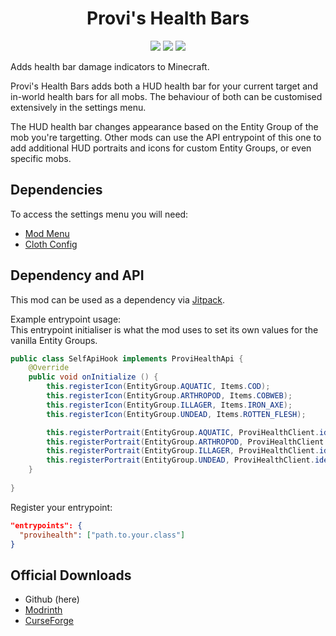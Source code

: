 <div align="center">

# Provi's Health Bars
[![](https://img.shields.io/jitpack/version/com.github.Provismet/ProviHealth?style=flat-square&logo=jitpack&color=F6F6F6)](https://jitpack.io/#Provismet/ProviHealth) [![](https://img.shields.io/modrinth/dt/4wDQsby8?style=flat-square&logo=modrinth&color=F6F6F6)](https://modrinth.com/mod/provis-health-bars) [![](https://img.shields.io/curseforge/dt/945133?style=flat-square&logo=curseforge&color=F6F6F6)](https://www.curseforge.com/minecraft/mc-mods/provihealth)

</div>

Adds health bar damage indicators to Minecraft.  

Provi's Health Bars adds both a HUD health bar for your current target and in-world health bars for all mobs. The behaviour of both can be customised extensively in the settings menu.

The HUD health bar changes appearance based on the Entity Group of the mob you're targetting. Other mods can use the API entrypoint of this one to add additional HUD portraits and icons for custom Entity Groups, or even specific mobs.

## Dependencies
To access the settings menu you will need:
- [Mod Menu](https://github.com/TerraformersMC/ModMenu)
- [Cloth Config](https://github.com/shedaniel/cloth-config)

## Dependency and API
This mod can be used as a dependency via [Jitpack](https://jitpack.io/#Provismet/ProviHealth).

Example entrypoint usage:  
This entrypoint initialiser is what the mod uses to set its own values for the vanilla Entity Groups.
```java
public class SelfApiHook implements ProviHealthApi {
    @Override
    public void onInitialize () {
        this.registerIcon(EntityGroup.AQUATIC, Items.COD);
        this.registerIcon(EntityGroup.ARTHROPOD, Items.COBWEB);
        this.registerIcon(EntityGroup.ILLAGER, Items.IRON_AXE);
        this.registerIcon(EntityGroup.UNDEAD, Items.ROTTEN_FLESH);

        this.registerPortrait(EntityGroup.AQUATIC, ProviHealthClient.identifier("textures/gui/healthbars/aquatic.png"));
        this.registerPortrait(EntityGroup.ARTHROPOD, ProviHealthClient.identifier("textures/gui/healthbars/arthropod.png"));
        this.registerPortrait(EntityGroup.ILLAGER, ProviHealthClient.identifier("textures/gui/healthbars/illager.png"));
        this.registerPortrait(EntityGroup.UNDEAD, ProviHealthClient.identifier("textures/gui/healthbars/undead.png"));
    }
    
}
```

Register your entrypoint:
```json
"entrypoints": {
  "provihealth": ["path.to.your.class"]
}
```

## Official Downloads
- Github (here)
- [Modrinth](https://modrinth.com/mod/provis-health-bars)
- [CurseForge](https://www.curseforge.com/minecraft/mc-mods/provihealth)
